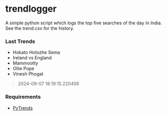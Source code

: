 # trendlogger
A simple python script which logs the top five searches of the day in India.<br>See the trend.csv for the history.<br>

<!-- Last Trends -->
### Last Trends
* Hokato Hotozhe Sema
* Ireland vs England
* Mammootty
* Ollie Pope
* Vinesh Phogat
> 2024-09-07 18:19:15.220456

<!-- Requirements -->
### Requirements
* [PyTrends](https://github.com/dreyco676/pytrends)
